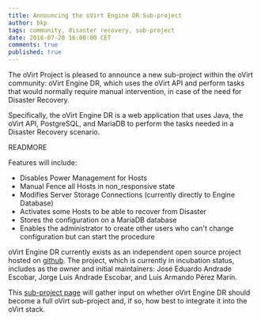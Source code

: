 ```yaml
---
title: Announcing the oVirt Engine DR Sub-project
author: bkp
tags: community, disaster recovery, sub-project
date: 2016-07-20 16:00:00 CET
comments: true
published: true
---
```

The oVirt Project is pleased to announce a new sub-project within the oVirt community: oVirt Engine DR, which uses the oVirt API and perform tasks that would normally require manual intervention, in case of the need for Disaster Recovery.

Specifically, the oVirt Engine DR is a web application that uses Java, the oVirt API, PostgreSQL, and MariaDB to perform the tasks needed in a Disaster Recovery scenario. 

READMORE

Features will include:

* Disables Power Management for Hosts
* Manual Fence all Hosts in non_responsive state
* Modifies Server Storage Connections (currently directly to Engine Database)
* Activates some Hosts to be able to recover from Disaster
* Stores the configuration on a MariaDB database
* Enables the administrator to create other users who can't change configuration but can start the procedure

 oVirt Engine DR currently exists as an independent open source project hosted on [github](https://github.com/xandradx/ovirt-engine-disaster-recovery). The project, which is currently in incubation status, includes as the owner and initial maintainers: José Eduardo Andrade Escobar, Jorge Luis Andrade Escobar, and Luis Armando Pérez Marín. 
 
 This [sub-project page](http://www.ovirt.org/develop/projects/proposals/ovirt-engine-disaster-recovery/) will gather input on whether oVirt Engine DR should become a full oVirt sub-project and, if so, how best to integrate it into the oVirt stack.
